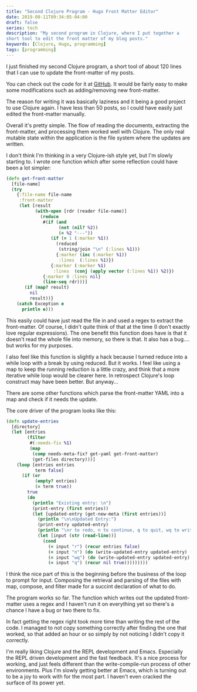 ```yaml
---
title: "Second Clojure Program - Hugo Front Matter Editor"
date: 2019-08-11T09:34:05-04:00
draft: false
series: tech
description: "My second program in Clojure, where I put together a
short tool to edit the front matter of my blog posts."
keywords: [Clojure, Hugo, programming]
tags: [programming]
---
```


I just finished my second Clojure program, a short tool of about 120
lines that I can use to update the front-matter of my posts.

You can check out the code for it at
[GitHub](https://github.com/tylerlrhodes/blogutils/tree/master/front-matter-editor).
It would be fairly easy to make some modifications such as
adding/removing new front-matter.

The reason for writing it was basically laziness and it being a good
project to use Clojure again.  I have less than 50 posts, so I could
have easily just edited the front-matter manually.

Overall it's pretty simple.  The flow of reading the documents,
extracting the front-matter, and processing them worked well with
Clojure.  The only real mutable state within the application is the
file system where the updates are written.

I don't think I'm thinking in a very Clojure-ish style yet, but I'm
slowly starting to.  I wrote one function which after some reflection
could have been a lot simpler:

```clojure
(defn get-front-matter
  [file-name]
  (try
    {:file-name file-name
     :front-matter
     (let [result
           (with-open [rdr (reader file-name)]
             (reduce
              #(if (and
                    (not (nil? %2))
                    (= %2 "---"))
                 (if (= 1 (:marker %1))
                   (reduced
                    (string/join "\n" (:lines %1)))
                   {:marker (inc (:marker %1))
                    :lines  (:lines %1)})
                 {:marker (:marker %1)
                  :lines  (conj (apply vector (:lines %1)) %2)})
              {:marker 0 :lines nil}
              (line-seq rdr)))]
       (if (map? result)
         nil
         result))}
    (catch Exception e
      println e)))
```

This easily could have just read the file in and used a regex to
extract the front-matter.  Of course, I didn't quite think of that at
the time (I don't exactly love regular expressions).  The one benefit
this function does have is that it doesn't read the whole file into
memory, so there is that.  It also has a bug.... but works for my
purposes.

I also feel like this function is slightly a hack because I turned
reduce into a while loop with a break by using reduced.  But it
works.  I feel like using a map to keep the running reduction is a
little crazy, and think that a more iterative while loop would be
clearer here.  In retrospect Clojure's loop construct may have been
better.  But anyway...

There are some other functions which parse the front-matter YAML into
a map and check if it needs the update.

The core driver of the program looks like this:

```clojure
(defn update-entries
  [directory]
  (let [entries
        (filter
         #(:needs-fix %1)
         (map
          (comp needs-meta-fix? get-yaml get-front-matter)
          (get-files directory)))]
    (loop [entries entries
           term false]
      (if (or
           (empty? entries)
           (= term true))
        true
        (do
          (println "Existing entry: \n")
          (print-entry (first entries))
          (let [updated-entry (get-new-meta (first entries))]
            (println "\n\nUpdated Entry:")
            (print-entry updated-entry)
            (println "\nr to redo, n to continue, q to quit, wq to write and quit:")
            (let [input (str (read-line))]
              (cond
                (= input "r") (recur entries false)
                (= input "n") (do (write-updated-entry updated-entry) (recur (rest entries) false))
                (= input "wq") (do (write-updated-entry updated-entry) (recur nil true))
                (= input "q") (recur nil true)))))))))
```

I think the nice part of this is the beginning before the business of
the loop to prompt for input.  Composing the retrieval and parsing of
the files with map, compose, and filter made for a succint declaration
of what to do.

The program works so far.  The function which writes out the updated
front-matter uses a regex and I haven't run it on everything yet so
there's a chance I have a bug or two there to fix.

In fact getting the regex right took more time than writing the rest
of the code.  I managed to not copy something correctly after finding
the one that worked, so that added an hour or so simply by not
noticing I didn't copy it correctly.

I'm really liking Clojure and the REPL development and Emacs.
Especially the REPL driven development and the fast feedback.  It's a
nice process for working, and just feels different than the
write-compile-run process of other environments.  Plus I'm slowly
getting better at Emacs, which is turning out to be a joy to work with
for the most part.  I haven't even cracked the surface of its power
yet.








